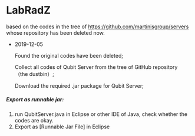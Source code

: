 # LabRadZ

based on the codes in the tree of https://github.com/martinisgroup/servers whose repository has been deleted now.





- 2019-12-05 

  Found the original codes have been deleted;

  Collect all codes of Qubit Server from the tree of GitHub repository （the dustbin）;

  Download the required .jar package for Qubit Server;

##### Export as runnable jar:

1. run QubitServer.java in Eclipse or other IDE of Java, check whether the codes are okay.
2. Export as [Runnable Jar File] in Eclipse





